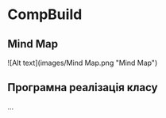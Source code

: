 # CompBuild
## Mind Map
![Alt text](images/Mind Map.png "Mind Map")

## Програмна реалізація класу
...